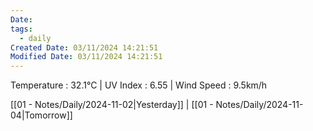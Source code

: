 ```yaml
---
Date: 
tags:
  - daily
Created Date: 03/11/2024 14:21:51
Modified Date: 03/11/2024 14:21:51
---
```

Temperature : 32.1°C | UV Index : 6.55 | Wind Speed : 9.5km/h

[[01 - Notes/Daily/2024-11-02|Yesterday]] | [[01 - Notes/Daily/2024-11-04|Tomorrow]]

